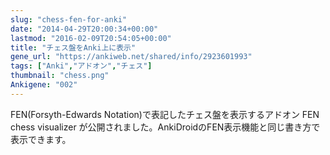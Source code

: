 ```yaml
---
slug: "chess-fen-for-anki"
date: "2014-04-29T20:00:34+00:00"
lastmod: "2016-02-09T20:54:05+00:00"
title: "チェス盤をAnki上に表示"
gene_url: "https://ankiweb.net/shared/info/2923601993"
tags: ["Anki","アドオン","チェス"]
thumbnail: "chess.png"
Ankigene: "002"
---
```

FEN(Forsyth-Edwards Notation)で表記したチェス盤を表示するアドオン FEN chess visualizer が公開されました。AnkiDroidのFEN表示機能と同じ書き方で表示できます。

